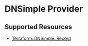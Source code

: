 # DNSimple Provider

## Supported Resources

* [Terraform::DNSimple::Record](docs/providers/dnsimple/Record.md)